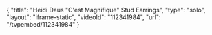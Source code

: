 {
    "title": "Heidi Daus \"C'est Magnifique\" Stud Earrings",
    "type": "solo",
    "layout": "iframe-static",
    "videoId": "112341984",
    "url": "\/tvpembed\/112341984"
}